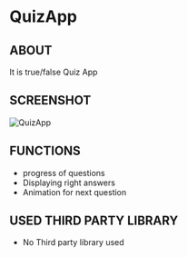 # QuizApp

## ABOUT
It is true/false Quiz App

## SCREENSHOT
![QuizApp](https://user-images.githubusercontent.com/44651301/105985800-ff1d5880-60c1-11eb-9d12-91b01b671c48.gif)

## FUNCTIONS
* progress of questions
* Displaying right answers
* Animation for next question

## USED THIRD PARTY LIBRARY
- No Third party library used
